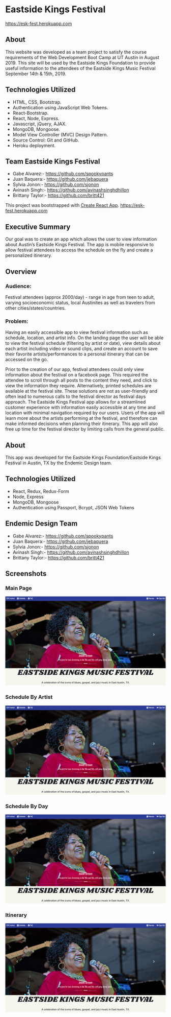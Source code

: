 # Eastside Kings Festival
https://esk-fest.herokuapp.com

## About
  This website was developed as a team project to satisfy the course requirements of the Web Development Boot Camp at UT Austin in August 2019. This site will be used by the Eastside Kings Foundation to provide useful information to the attendees of the Eastside Kings Music Festival September 14th & 15th, 2019.

## Technologies Utilized
  * HTML, CSS, Bootstrap.
  * Authentication using JavaScript Web Tokens.
  * React-Bootstrap.
  * React, Node, Express.
  * Javascript, jQuery, AJAX.
  * MongoDB, Mongoose.
  * Model View Controller (MVC) Design Pattern.
  * Source Control: Git and GitHub.
  * Heroku deployment.

## Team Eastside Kings Festival
  * Gabe Alvarez:- https://github.com/spookypants
  * Juan Baquera:- https://github.com/jebaquera
  * Sylvia Jonon:- https://github.com/sjonon
  * Avinash Singh:- https://github.com/avinashsinghdhillon
  * Brittany Taylor:- https://github.com/britt421



This project was bootstrapped with [Create React App](https://github.com/facebook/create-react-app).
  https://esk-fest.herokuapp.com

## Executive Summary
  Our goal was to create an app which allows the user to view information about Austin’s Eastside Kings Festival.
  The app is mobile responsive to allow festival attendees to access the schedule on the fly and create a personalized itinerary.


## Overview
### Audience:
Festival attendees (approx 2000/day) - range in age from teen to adult, varying socioeconomic status, local Austinites as well as travelers from other cities/states/countries.

### Problem:
Having an easily accessible app to view festival information such as schedule, location, and artist info.  On the landing page the user will be able to view the festival schedule (filtering by artist or date), view details about each artist including video or sound clips, and create an account to save their favorite artists/performances to a personal itinerary that can be accessed on the go.

Prior to the creation of our app, festival attendees could only view information about the festival on a facebook page. This required the attendee to scroll through all posts to the content they need, and click to view the information they require.  Alternatively, printed schedules are available at the festival site.  These solutions are not as user-friendly and often lead to numerous calls to the festival director as festival days approach.  The Eastside Kings Festival app allows for a streamlined customer experience with information easily accessible at any time and location with minimal navigation required by our users.  Users of the app will learn more about the artists performing at the festival, and therefore can make informed decisions when planning their itinerary. This app will also free up time for the festival director by limiting calls from the general public.


## About
 This app was developed for the Eastside Kings Foundation/Eastside Kings Festival in Austin, TX by the Endemic Design team.

## Technologies Utilized
  * React, Redux, Redux-Form
  * Node, Express
  * MongoDB, Mongoose
  * Authentication using Passport, Bcrypt, JSON Web Tokens

## Endemic Design Team
  * Gabe Alvarez:- https://github.com/spookypants
  * Juan Baquera:- https://github.com/jebaquera
  * Sylvia Jonon:- https://github.com/sjonon
  * Avinash Singh:- https://github.com/avinashsinghdhillon
  * Brittany Taylor:- https://github.com/britt421

## Screenshots

### Main Page
![Main Page](client/public/images/main.png)

### Schedule By Artist
![ArtistSchedule](client/public/images/main.png)

### Schedule By Day
![DaySchedule](client/public/images/main.png)

### Itinerary
![Itinerary](client/public/images/main.png)

